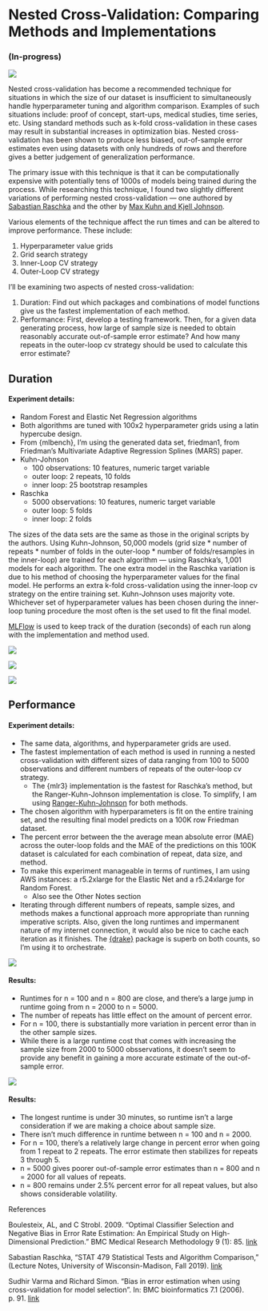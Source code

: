 
# Nested Cross-Validation: Comparing Methods and Implementations

### (In-progress)

![](images/ncv.png)

Nested cross-validation has become a recommended technique for
situations in which the size of our dataset is insufficient to
simultaneously handle hyperparameter tuning and algorithm comparison.
Examples of such situations include: proof of concept, start-ups,
medical studies, time series, etc. Using standard methods such as k-fold
cross-validation in these cases may result in substantial increases in
optimization bias. Nested cross-validation has been shown to produce
less biased, out-of-sample error estimates even using datasets with only
hundreds of rows and therefore gives a better judgement of
generalization performance.

The primary issue with this technique is that it can be computationally
expensive with potentially tens of 1000s of models being trained during
the process. While researching this technique, I found two slightly
different variations of performing nested cross-validation — one
authored by [Sabastian
Raschka](https://github.com/rasbt/stat479-machine-learning-fs19/blob/master/11_eval4-algo/code/11-eval4-algo__nested-cv_verbose1.ipynb)
and the other by [Max Kuhn and Kjell
Johnson](https://tidymodels.github.io/rsample/articles/Applications/Nested_Resampling.html).

Various elements of the technique affect the run times and can be
altered to improve performance. These include:

1.  Hyperparameter value grids  
2.  Grid search strategy  
3.  Inner-Loop CV strategy  
4.  Outer-Loop CV strategy

I’ll be examining two aspects of nested cross-validation:

1.  Duration: Find out which packages and combinations of model
    functions give us the fastest implementation of each method.  
2.  Performance: First, develop a testing framework. Then, for a given
    data generating process, how large of sample size is needed to
    obtain reasonably accurate out-of-sample error estimate? And how
    many repeats in the outer-loop cv strategy should be used to
    calculate this error estimate?

## Duration

#### Experiment details:

  - Random Forest and Elastic Net Regression algorithms  
  - Both algorithms are tuned with 100x2 hyperparameter grids using a
    latin hypercube design.  
  - From {mlbench}, I’m using the generated data set, friedman1, from
    Friedman’s Multivariate Adaptive Regression Splines (MARS) paper.
  - Kuhn-Johnson
      - 100 observations: 10 features, numeric target variable  
      - outer loop: 2 repeats, 10 folds  
      - inner loop: 25 bootstrap resamples  
  - Raschka
      - 5000 observations: 10 features, numeric target variable  
      - outer loop: 5 folds  
      - inner loop: 2 folds

The sizes of the data sets are the same as those in the original scripts
by the authors. Using Kuhn-Johnson, 50,000 models (grid size \* number
of repeats \* number of folds in the outer-loop \* number of
folds/resamples in the inner-loop) are trained for each algorithm —
using Raschka’s, 1,001 models for each algorithm. The one extra model in
the Raschka variation is due to his method of choosing the
hyperparameter values for the final model. He performs an extra k-fold
cross-validation using the inner-loop cv strategy on the entire training
set. Kuhn-Johnson uses majority vote. Whichever set of hyperparameter
values has been chosen during the inner-loop tuning procedure the most
often is the set used to fit the final model.

[MLFlow](https://mlflow.org/docs/latest/index.html) is used to keep
track of the duration (seconds) of each run along with the
implementation and method used.

![](duration-experiment/outputs/0225-results.png)

![](duration-experiment/outputs/duration-pkg-tbl.png)

![](README_files/figure-gfm/unnamed-chunk-1-1.png)<!-- -->

## Performance

#### Experiment details:

  - The same data, algorithms, and hyperparameter grids are used.
  - The fastest implementation of each method is used in running a
    nested cross-validation with different sizes of data ranging from
    100 to 5000 observations and different numbers of repeats of the
    outer-loop cv strategy.
      - The {mlr3} implementation is the fastest for Raschka’s method,
        but the Ranger-Kuhn-Johnson implementation is close. To
        simplify, I am using
        [Ranger-Kuhn-Johnson](https://github.com/ercbk/nested-cross-validation-comparison/blob/master/duration-experiment/kuhn-johnson/nested-cv-ranger-kj.R)
        for both methods.  
  - The chosen algorithm with hyperparameters is fit on the entire
    training set, and the resulting final model predicts on a 100K row
    Friedman dataset.  
  - The percent error between the the average mean absolute error (MAE)
    across the outer-loop folds and the MAE of the predictions on this
    100K dataset is calculated for each combination of repeat, data
    size, and method.  
  - To make this experiment manageable in terms of runtimes, I am using
    AWS instances: a r5.2xlarge for the Elastic Net and a r5.24xlarge
    for Random Forest.
      - Also see the Other Notes section  
  - Iterating through different numbers of repeats, sample sizes, and
    methods makes a functional approach more appropriate than running
    imperative scripts. Also, given the long runtimes and impermanent
    nature of my internet connection, it would also be nice to cache
    each iteration as it finishes. The
    [{drake}](https://github.com/ropensci/drake) package is superb on
    both counts, so I’m using it to orchestrate.

![](README_files/figure-gfm/kj_patch_kj-1.png)<!-- -->

#### Results:

  - Runtimes for n = 100 and n = 800 are close, and there’s a large jump
    in runtime going from n = 2000 to n = 5000.  
  - The number of repeats has little effect on the amount of percent
    error.
  - For n = 100, there is substantially more variation in percent error
    than in the other sample sizes.  
  - While there is a large runtime cost that comes with increasing the
    sample size from 2000 to 5000 obsservations, it doesn’t seem to
    provide any benefit in gaining a more accurate estimate of the
    out-of-sample error.

![](README_files/figure-gfm/kj-patch-1.png)<!-- -->

#### Results:

  - The longest runtime is under 30 minutes, so runtime isn’t a large
    consideration if we are making a choice about sample size.  
  - There isn’t much difference in runtime between n = 100 and n =
    2000.  
  - For n = 100, there’s a relatively large change in percent error when
    going from 1 repeat to 2 repeats. The error estimate then stabilizes
    for repeats 3 through 5.  
  - n = 5000 gives poorer out-of-sample error estimates than n = 800 and
    n = 2000 for all values of repeats.  
  - n = 800 remains under 2.5% percent error for all repeat values, but
    also shows considerable volatility.

References

Boulesteix, AL, and C Strobl. 2009. “Optimal Classifier Selection and
Negative Bias in Error Rate Estimation: An Empirical Study on
High-Dimensional Prediction.” BMC Medical Research Methodology 9 (1):
85.
[link](https://www.researchgate.net/publication/40756303_Optimal_classifier_selection_and_negative_bias_in_error_rate_estimation_An_empirical_study_on_high-dimensional_prediction)

Sabastian Raschka, “STAT 479 Statistical Tests and Algorithm
Comparison,” (Lecture Notes, University of Wisconsin-Madison, Fall
2019).
[link](https://github.com/rasbt/stat479-machine-learning-fs19/blob/master/11_eval4-algo/11-eval4-algo__notes.pdf)

Sudhir Varma and Richard Simon. “Bias in error estimation when using
cross-validation for model selection”. In: BMC bioinformatics 7.1
(2006). p. 91.
[link](https://bmcbioinformatics.biomedcentral.com/articles/10.1186/1471-2105-7-91)

